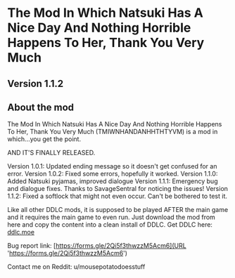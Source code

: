 # The Mod In Which Natsuki Has A Nice Day And Nothing Horrible Happens To Her, Thank You Very Much

## Version 1.1.2

## About the mod

The Mod In Which Natsuki Has A Nice Day And Nothing Horrible Happens To Her, Thank You Very Much (TMIWNHANDANHHTHTYVM) is a mod in which...you get the point.

AND IT'S FINALLY RELEASED.

Version 1.0.1: Updated ending message so it doesn't get confused for an error.
Version 1.0.2: Fixed some errors, hopefully it worked.
Version 1.1.0: Added Natsuki pyjamas, improved dialogue
Version 1.1.1: Emergency bug and dialogue fixes. Thanks to SavageSentral for noticing the issues!
Version 1.1.2: Fixed a softlock that might not even occur. Can't be bothered to test it.

Like all other DDLC mods, it is supposed to be played AFTER the main game and it requires the main game to even run.
Just download the mod from here and copy the content into a clean install of DDLC.
Get DDLC here: [ddlc.moe](URL 'ddlc.moe')

Bug report link: [https://forms.gle/2Qi5f3thwzzM5Acm6](URL 'https://forms.gle/2Qi5f3thwzzM5Acm6')

Contact me on Reddit: u/mousepotatodoesstuff
